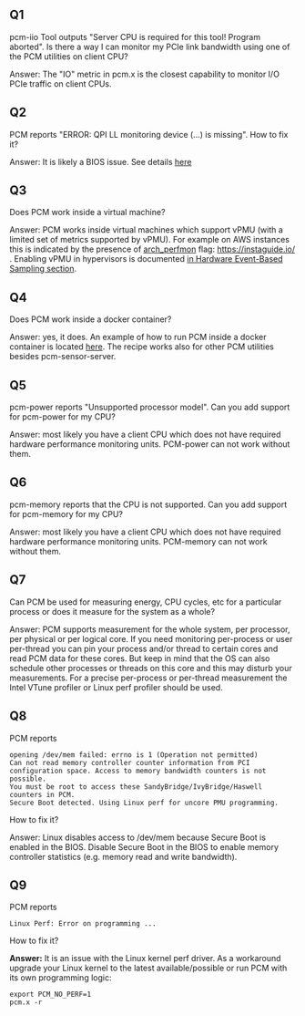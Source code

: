 
## Q1

pcm-iio Tool outputs "Server CPU is required for this tool! Program aborted". Is there a way I can monitor my PCIe link bandwidth using one of the PCM utilities on client CPU?

Answer: The "IO" metric in pcm.x is the closest capability to monitor I/O PCIe traffic on client CPUs.

## Q2

PCM reports "ERROR: QPI LL monitoring device (...) is missing". How to fix it?

Answer: It is likely a BIOS issue. See details [here](https://software.intel.com/content/www/us/en/develop/articles/bios-preventing-access-to-qpi-performance-counters.html)

## Q3

Does PCM work inside a virtual machine?

Answer: PCM works inside virtual machines which support vPMU (with a limited set of metrics supported by vPMU). For example on AWS instances this is indicated by the presence of [arch_perfmon](https://instaguide.io/info.html?type=c5.18xlarge) flag: https://instaguide.io/ . Enabling vPMU in hypervisors is documented [in Hardware Event-Based Sampling section](https://software.intel.com/content/www/us/en/develop/documentation/vtune-help/top/set-up-analysis-target/on-virtual-machine.html).

## Q4

Does PCM work inside a docker container?

Answer: yes, it does. An example of how to run PCM inside a docker container is located [here](https://github.com/opcm/pcm/blob/master/DOCKER_README.md). The recipe works also for other PCM utilities besides pcm-sensor-server.

## Q5

pcm-power reports "Unsupported processor model". Can you add support for pcm-power for my CPU?

Answer: most likely you have a client CPU which does not have required hardware performance monitoring units. PCM-power can not work without them.

## Q6

pcm-memory reports that the CPU is not supported. Can you add support for pcm-memory for my CPU?

Answer: most likely you have a client CPU which does not have required hardware performance monitoring units. PCM-memory can not work without them.

## Q7

Can PCM be used for measuring energy, CPU cycles, etc for a particular process or does it measure for the system as a whole?

Answer: PCM supports measurement for the whole system, per processor, per physical or per logical core. If you need monitoring per-process or user per-thread you can pin your process and/or thread to certain cores and read PCM data for these cores. But keep in mind that the OS can also schedule other processes or threads on this core and this may disturb your measurements. For a precise per-process or per-thread measurement the Intel VTune profiler or Linux perf profiler should be used.

## Q8

PCM reports

```
opening /dev/mem failed: errno is 1 (Operation not permitted)
Can not read memory controller counter information from PCI configuration space. Access to memory bandwidth counters is not possible.
You must be root to access these SandyBridge/IvyBridge/Haswell counters in PCM. 
Secure Boot detected. Using Linux perf for uncore PMU programming.
```

How to fix it?

Answer: Linux disables access to /dev/mem because Secure Boot is enabled in the BIOS. Disable Secure Boot in the BIOS to enable memory controller statistics (e.g. memory read and write bandwidth).

## Q9

PCM reports
```
Linux Perf: Error on programming ...
```
How to fix it?

**Answer:** It is an issue with the Linux kernel perf driver. As a workaround upgrade your Linux kernel to the latest available/possible or run PCM with its own programming logic:

```
export PCM_NO_PERF=1
pcm.x -r
```

